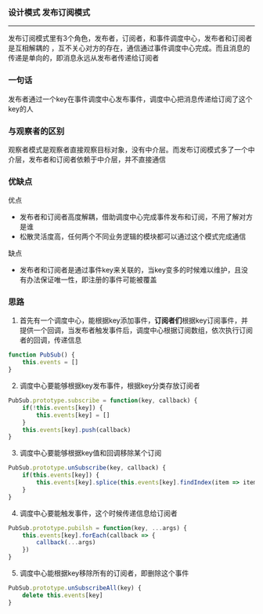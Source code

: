 ### 设计模式 发布订阅模式
***
发布订阅模式里有3个角色，发布者，订阅者，和事件调度中心，发布者和订阅者是互相解耦的 ，互不关心对方的存在，通信通过事件调度中心完成。而且消息的传递是单向的，即消息永远从发布者传递给订阅者

### 一句话
发布者通过一个key在事件调度中心发布事件，调度中心把消息传递给订阅了这个key的人

### 与观察者的区别
观察者模式是观察者直接观察目标对象，没有中介层。而发布订阅模式多了一个中介层，发布者和订阅者依赖于中介层，并不直接通信

### 优缺点
优点
* 发布者和订阅者高度解耦，借助调度中心完成事件发布和订阅，不用了解对方是谁
* 松散灵活度高，任何两个不同业务逻辑的模块都可以通过这个模式完成通信

缺点
* 发布者和订阅者是通过事件key来关联的，当key变多的时候难以维护，且没有办法保证唯一性，即注册的事件可能被覆盖

### 思路
1. 首先有一个调度中心，能根据key添加事件，**订阅者们**根据key订阅事件，并提供一个回调，当发布者触发事件后，调度中心根据订阅数组，依次执行订阅者的回调，传递信息
```js
function PubSub() {
    this.events = []
}
```
2. 调度中心要能够根据key发布事件，根据key分类存放订阅者
```js
PubSub.prototype.subscribe = function(key, callback) {
    if(!this.events[key]) {
        this.events[key] = []
    }
    this.events[key].push(callback)
}
```
3. 调度中心要能够根据key值和回调移除某个订阅
```js
PubSub.prototype.unSubscribe(key, callback) {
    if(this.events[key]) {
        this.events[key].splice(this.events[key].findIndex(item => item == callback))
    }
}
```
4. 调度中心要能触发事件，这个时候传递信息给订阅者
```js
PubSub.prototype.pubilsh = function(key, ...args) {
    this.events[key].forEach(callback => {
        callback(...args)
    })
}
```
5. 调度中心能根据key移除所有的订阅者，即删除这个事件
```js
PubSub.prototype.unSubscribeAll(key) {
    delete this.events[key]
}
```